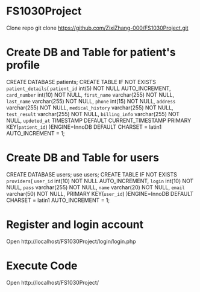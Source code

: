 # FS1030Project
Clone repo 
git clone https://github.com/ZixiZhang-000/FS1030Project.git
# Create DB and Table for patient's profile
CREATE DATABASE patients;
CREATE TABLE IF NOT EXISTS `patient_details`(
  `patient_id` int(5) NOT NULL AUTO_INCREMENT,
  `card_number` int(10) NOT NULL, 
  `first_name` varchar(255) NOT NULL, 
  `last_name` varchar(255) NOT NULL,
  `phone` int(15) NOT NULL, 
  `address` varchar(255) NOT NULL, 
  `medical_history` varchar(255) NOT NULL, 
  `test_result` varchar(255) NOT NULL, 
  `billing_info` varchar(255) NOT NULL, 
  `updeted_at` TIMESTAMP DEFAULT CURRENT_TIMESTAMP
  PRIMARY KEY(`patient_id`)
)ENGINE=InnoDB DEFAULT CHARSET = latin1 AUTO_INCREMENT = 1;
# Create DB and Table for users
CREATE DATABASE users;
use users;
CREATE TABLE IF NOT EXISTS `providers`(
  `user_id` int(10) NOT NULL AUTO_INCREMENT,
  `login` int(10) NOT NULL,
  `pass` varchar(255) NOT NULL,
  `name` varchar(20) NOT NULL,
  `email` varchar(50) NOT NULL, 
  PRIMARY KEY(`user_id`)
)ENGINE=InnoDB DEFAULT CHARSET = latin1 AUTO_INCREMENT = 1;

# Register and login account
Open http://localhost/FS1030Project/login/login.php
# Execute Code
Open http://localhost/FS1030Project/

